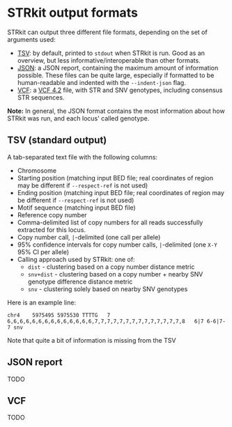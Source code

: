 # STRkit output formats

STRkit can output three different file formats, depending on the set of arguments used:

* [TSV](#tsv-standard-output): by default, printed to `stdout` when STRkit is run. Good as an overview, but less 
  informative/interoperable than other formats.
* [JSON](#json-report): a JSON report, containing the maximum amount of information possible. These files can be quite 
  large, especially if formatted to be human-readable and indented with the `--indent-json` flag.
* [VCF](#vcf): a [VCF 4.2](https://samtools.github.io/hts-specs/VCFv4.2.pdf) file, with STR and SNV genotypes, including
  consensus STR sequences.

**Note:** In general, the JSON format contains the most information about how STRkit was run, and each locus' called 
genotype.


## TSV (standard output)

A tab-separated text file with the following columns:

* Chromosome
* Starting position (matching input BED file; real coordinates of region may be different if 
  `--respect-ref` is not used)
* Ending position (matching input BED file; real coordinates of region may be different if 
  `--respect-ref` is not used)
* Motif sequence (matching input BED file)
* Reference copy number
* Comma-delimited list of copy numbers for all reads successfully extracted for this locus.
* Copy number call, `|`-delimited (one call per allele)
* 95% confidence intervals for copy number calls, `|`-delimited (one `X-Y` 95% CI per allele)
* Calling approach used by STRkit: one of:
  * `dist` - clustering based on a copy number distance metric
  * `snv+dist` - clustering based on a copy number + nearby SNV genotype difference distance metric
  * `snv` - clustering solely based on nearby SNV genotypes

Here is an example line:

```
chr4	5975495	5975530	TTTTG	7	6,6,6,6,6,6,6,6,6,6,6,6,6,6,7,7,7,7,7,7,7,7,7,7,7,7,7,7,8	6|7	6-6|7-7	snv
```

Note that quite a bit of information is missing from the TSV


## JSON report

TODO


## VCF

TODO

